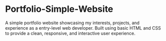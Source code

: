 # Portfolio-Simple-Website
A simple portfolio website showcasing my interests, projects, and experience as a entry-level web developer. Built using basic HTML and CSS to provide a clean, responsive, and interactive user experience.
